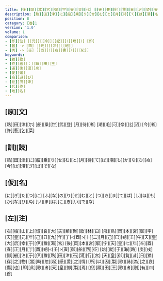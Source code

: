 ```yaml
---
title: [後][岡][本][宮][御][宇][天][皇][代] [[天][豊][財][重][日][足][姫][天][皇][位][後][即][位][後][岡][本][宮]] / [額][田][王][歌]
description: [熟][田][津][に][船][乗][り][せ][む][と][月][待][て][ば][潮][も][か][な][ひ][ぬ][今][は][漕][ぎ][出][で][な]
position: 8
category: [巻]1
version: '1.0'
volume: 1
comparison:
- [即][位] [[元]][[冷]][[紀]][（][塙][）] [即]
- [酋] -> [酉] [[元]][[冷]][[紀]]
- [丙] -> [壬] [[西][（][右][書][）]][[紀]]
keywords:
- [雑][歌]
- [作][者][：][額][田][王]
- [道][後][温][泉]
- [愛][媛]
- [舟][遊][び]
- [熟][田][津]
- [代][作]
- [地][名]
---
```


## [原][文]

[熟][田][津][尓] [船][乗][世][武][登] [月][待][者] [潮][毛][可][奈][比][沼] [今][者][許][藝][乞][菜]

## [訓][読]

[熟][田][津][に][船][乗][り][せ][む][と][月][待][て][ば][潮][も][か][な][ひ][ぬ][今][は][漕][ぎ][出][で][な]

## [仮][名]

[に][ぎ][た][つ][に] [ふ][な][の][り][せ][む][と] [つ][き][ま][て][ば] [し][ほ][も][か][な][ひ][ぬ] [い][ま][は][こ][ぎ][い][で][な]

## [左][注]

[右][檢][山][上][憶][良][大][夫][類][聚][歌][林][曰] [飛][鳥][岡][本][宮][御][宇][天][皇][元][年][己][丑][九][年][丁]<[酉]>[十][二][月][己][巳][朔][壬][午][天][皇][大][后][幸][于][伊][豫][湯][宮] [後][岡][本][宮][馭][宇][天][皇][七][年][辛][酉][春][正][月][丁][酉][朔]<[壬]>[寅][御][船][西][征] [始][就][于][海][路] [庚][戌][御][船][泊][于][伊][豫][熟][田][津][石][湯][行][宮] [天][皇][御][覧][昔][日][猶][存][之][物] [當][時][忽][起][感][愛][之][情] [所][以][因][製][歌][詠][為][之][哀][傷][也] [即][此][歌][者][天][皇][御][製][焉] [但][額][田][王][歌][者][別][有][四][首]
